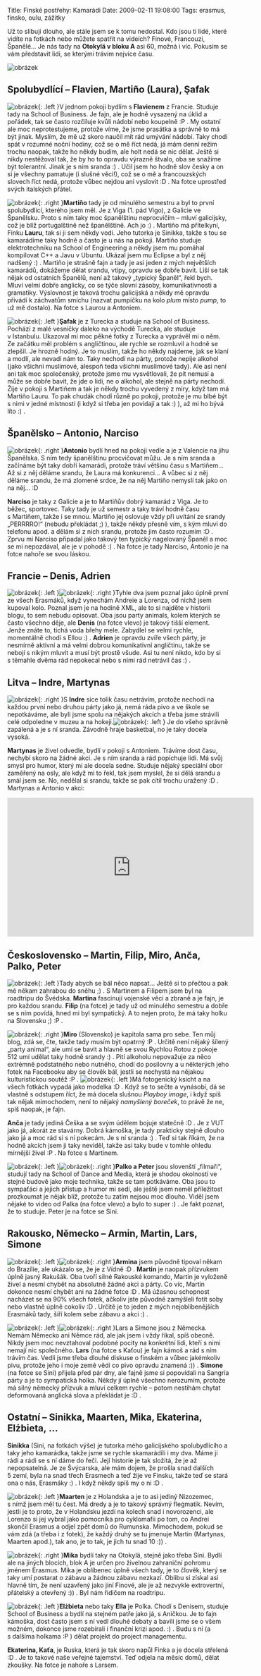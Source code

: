 Title: Finské postřehy: Kamarádi
Date: 2009-02-11 19:08:00
Tags: erasmus, finsko, oulu, zážitky

Už to slibuji dlouho, ale stále jsem se k tomu nedostal. Kdo jsou
ti lidé, které vidíte na fotkách nebo můžete spatřit na videích?
Finové, Francouzi, Španělé… Je nás tady na
**Otokylä v bloku A** asi 60, možná i víc. Pokusím se vám
představit lidi, se kterými trávím nejvíce času.

![obrázek](images/70.jpg)

## Spolubydlící – Flavien, Martiño (Laura), Şafak

![obrázek](images/71.jpg){: .left }V jednom pokoji bydlím
s **Flavienem** z Francie. Studuje tady na School of Business. Je
fajn, ale je hodně vysazený na úklid a pořádek, tak se často
rozčiluje kvůli nádobí nebo koupelně :P . My ostatní ale moc
neprotestujeme, protože víme, že jsme prasátka a správně to má být
jinak. Myslím, že mě už skoro naučil mít rád umývání nádobí. Taky
chodí spát v rozumné noční hodiny, což se o mě říct nedá, já mám
denní režim trochu naopak, takže ho někdy budím, ale holt nedá se
nic dělat. Ještě si nikdy nestěžoval tak, že by ho to opravdu
výrazně štvalo, oba se snažíme být tolerantní. Jinak je s ním
sranda :) . Učil jsem ho hodně slov česky a on si je všechny
pamatuje (i slušné věci!), což se o mě a francouzských slovech říct
nedá, protože vůbec nejdou ani vyslovit :D . Na fotce uprostřed
svých italských přátel.

![obrázek](images/72.jpg){: .right }**Martiño** tady je od
minulého semestru a byl to první spolubydlící, kterého jsem měl. Je
z Viga (1. pád Vigo), z Galicie ve Španělsku. Proto s ním taky moc
španělštinu neprocvičím – mluví galicijsky, což je blíž
portugalštině než španělštině. Ach jo :) . Martiño má přítelkyni,
Finku **Lauru**, tak si ji sem někdy vodí. Jeho tutorka je Sinikka,
takže s tou se kamarádíme taky hodně a často je u nás na pokoji.
Martiño studuje elektrotechniku na School of Engineering a někdy
jsem mu pomáhal kompilovat C++ a Javu v Ubuntu. Ukázal jsem mu
Eclipse a byl z něj nadšený :) . Martiño je strašně fajn a tady je
asi jeden z mých největších kamarádů, dokážeme dělat srandu, vtipy,
opravdu se dobře bavit. Liší se tak nějak od ostatních Španělů,
není až takový „typický Španěl“, řekl bych. Mluví velmi dobře
anglicky, co se týče slovní zásoby, komunikativnosti a gramatiky.
Výslovnost je taková trochu galicijská a někdy mě opravdu přivádí
k záchvatům smíchu (nazvat pumpičku na kolo *plum* místo *pump*, to
už mě dostalo). Na fotce s Laurou a Antoniem.

![obrázek](images/73.jpg){: .left }**Şafak** je z Turecka a
studuje na School of Business. Pochází z malé vesničky daleko na
východě Turecka, ale studuje v Istanbulu. Ukazoval mi moc pěkné
fotky z Turecka a vyprávěl mi o něm. Ze začátku měl problém
s angličtinou, ale rychle se rozmluvil a hodně se zlepšil. Je
hrozně hodný. Je to muslim, takže ho někdy najdeme, jak se klaní a
modlí, ale nevadí nám to. Taky nechodí na párty, protože nepije
alkohol (jako všichni muslimové, alespoň teda všichni muslimové
tady). Ale asi není ani tak moc společenský, protože jsme mu
vysvětlovali, že pít nemusí a může se dobře bavit, že jde o lidi,
ne o alkohol, ale stejně na párty nechodí. Žije v pokoji s Martiñem
a tak je někdy trochu vyvedený z míry, když tam má Martiño Lauru.
To pak chudák chodí různě po pokoji, protože je mu blbé být s nimi
v jedné místnosti (i když si třeba jen povídají a tak :) ), až mi
ho bývá líto :) .

## Španělsko – Antonio, Narciso

![obrázek](images/74.jpg){: .right }**Antonio** bydlí hned
na pokoji vedle a je z Valencie na jihu Španělska. S ním tedy
španělštinu procvičovat můžu. Je s ním sranda a začínáme být taky
dobří kamarádi, protože tráví většinu času s Martiñem… Až si z něj
děláme srandu, že Laura má konkurenci… A vůbec si z něj děláme
srandu, že má zlomené srdce, že na něj Martiño nemyslí tak jako on
na něj… :D

**Narciso** je taky z Galicie a je to Martiñův dobrý kamarád
z Viga. Je to běžec, sportovec. Taky tady je už semestr a taky
tráví hodně času s Martiñem, takže i se mnou. Martiño jej oslovuje
vždy při uvítání ze srandy „PERRRRO!“ (nebudu překládat ;) ), takže
někdy přesně vím, s kým mluví do telefonu apod. a dělám si z nich
srandu, protože jim často rozumím :D . Zprvu mi Narciso připadal
jako takový ten typický nagelovaný Španěl a moc se mi nepozdával,
ale je v pohodě :) . Na fotce je tady Narciso, Antonio je na fotce
nahoře se svou láskou.

## Francie – Denis, Adrien

![obrázek](images/75.jpg){: .left }![obrázek](images/76.jpg){: .right }Tyhle
dva jsem poznal jako úplně první ze všech Erasmáků, když vynechám
Andreie a Lorenza, od nichž jsem kupoval kolo. Poznal jsem je na
hodině XML, ale to si najděte v historii blogu, to sem nebudu
opisovat. Oba jsou party animals, kolem kterých se často všechno
děje, ale **Denis** (na fotce vlevo) je takový tišší element. Jenže
znáte to, tichá voda břehy mele. Zabydlel se velmi rychle,
momentálně chodí s Ellou :) . **Adrien** je opravdu zvíře všech
párty, je nesmírně aktivní a má velmi dobrou komunikativní
angličtinu, takže se nebojí s nikým mluvit a musí být prostě všude.
Asi tu není nikdo, kdo by si s těmahle dvěma rád nepokecal nebo
s nimi rád netrávil čas :) .

## Litva – Indre, Martynas

![obrázek](images/77.jpg){: .right }S **Indre** sice tolik
času netrávím, protože nechodí na každou první nebo druhou párty
jako já, nemá ráda pivo a ve škole se nepotkáváme, ale byli jsme
spolu na nějakých akcích a třeba jsme strávili celé odpoledne
v muzeu a na hokeji.![obrázek](images/78.jpg){: .left } Je
do všeho správně zapálená a je s ní sranda. Závodně hraje
basketbal, no je taky docela vysoká.

**Martynas** je živel odvedle, bydlí v pokoji s Antoniem. Trávíme
dost času, nechybí skoro na žádné akci. Je s ním sranda a rád
popichuje lidi. Má svůj smysl pro humor, který mi ale docela sedne.
Studuje nějaký speciální obor zaměřený na osly, ale když mi to
řekl, tak jsem myslel, že si dělá srandu a smál jsem se. No,
nedělal si srandu, takže se pak cítil trochu uražený :D . Martynas
a Antonio v akci:

<iframe width="560" height="315" src="https://www.youtube.com/embed/Zwdsnoh1MOw" frameborder="0" allowfullscreen></iframe>

## Československo – Martin, Filip, Miro, Anča, Palko, Peter

![obrázek](images/79.jpg){: .left }Tady abych se bál něco
napsat… Ještě si to přečtou a pak mě někam zahrabou do sněhu ;) .
S Martinem a Filipem jsem byl na roadtripu do Švédska. **Martina**
fascinují vojenské věci a zbraně a je fajn, je pro každou srandu.
**Filip** (na fotce) je tady už od minulého semestru a dobře se
s ním povídá, hned mi byl sympatický. A to nejen proto, že má taky
holku na Slovensku ;) :P .

![obrázek](images/80.jpg){: .right }**Miro** (Slovensko) je
kapitola sama pro sebe. Ten můj blog, zdá se, čte, takže tady musím
být opatrný :P . Určitě není nějaký šílený „party animal“, ale umí
se bavit a hlavně se svou Rychlou Rotou z pokoje 512 umí udělat
taky hodně srandy :) . Pití alkoholu nepovažuje za něco extrémně
podstatného nebo nutného, chodí do posilovny a u některých jeho
fotek na Facebooku aby se člověk bál, jestli se nechystá na nějakou
kulturistickou soutěž :P .
![obrázek](images/81.jpg){: .left }Má fotogenický ksicht a
na všech fotkách vypadá jako modelka :D . Když se to sečte a
vynásobí, dá se vlastně s odstupem říct, že má docela slušnou
*Playboy image*, i když spíš tak nějak mimochodem, není to nějaký
*namyšlený boreček*, to právě že ne, spíš naopak, je fajn.

**Anča** je tady jediná Češka a se svým údělem bojuje statečně :D .
Je z VUT jako já, akorát ze stavárny. Dobrá kámoška, je tady
prakticky stejně dlouho jako já a moc rád si s ní pokecám. Je s ní
sranda :) . Teď si tak říkám, že na hodně akcích jsem ji taky
neviděl, takže asi taky bude v tomhle ohledu mírnější živel :P . Na
fotce s Martinem.

![obrázek](images/82.jpg){: .left }![obrázek](images/83.jpg){: .right }**Palko a Peter**
jsou slovenští „filmaři“, studují tady na School of Dance and
Media, která je shodou okolností ve stejné budově jako moje
technika, takže se tam potkáváme. Oba jsou to sympaťáci a jejich
přístup a humor mi sedí, ale ještě jsem neměl příležitost
prozkoumat je nějak blíž, protože tu zatím nejsou moc dlouho. Viděl
jsem nějaké to video od Palka (na fotce vlevo) a bylo to super :) .
Je fakt poznat, že to studuje. Peter je na fotce se Sini.

## Rakousko, Německo – Armin, Martin, Lars, Simone

![obrázek](images/84.jpg){: .left }![obrázek](images/85.jpg){: .right }**Armina**
jsem původně tipoval někam do Brazílie, ale ukázalo se, že je
z Vídně :D . **Martin** je naopak přízvukem úplně jasný Rakušák.
Oba tvoří silné Rakouské komando, Martin je vyloženě živel a nesmí
chybět na absolutně žádné akci a párty. Co víc, Martin dokonce
nesmí chybět ani na žádné fotce :D . Má úžasnou schopnost nacházet
se na 90% všech fotek, ačkoliv jste původně zamýšleli fotit soby
nebo vlastně úplně cokoliv :D . Určitě je to jeden z mých
nejoblíbenějších Erasmáků tady, šíří kolem sebe zábavu a akci :) .

![obrázek](images/86.jpg){: .left }![obrázek](images/87.jpg){: .right }Lars
a Simone jsou z Německa. Nemám Německo ani Němce rád, ale jak jsem
i vždy říkal, spíš obecně. Nikdy jsem moc nevztahoval podobné
pocity na konkrétní lidi, kteří s nimi nemají nic společného.
**Lars** (na fotce s Kaťou) je fajn kámoš a rád s ním trávím čas.
Vedli jsme třeba dlouhé diskuse o finském a vůbec jakémkoliv pivu,
protože jeho i moje země vědí co pivo opravdu znamená :)) .
**Simone** (na fotce se Sini) přijela před pár dny, ale fajně jsme
si popovídali na Sangría párty a je to sympatická holka. Někdy jí
úplně všechno nerozumím, protože má silný německý přízvuk a mluví
celkem rychle – potom nestíhám chytat deformovaná anglická slova a
překládat je :D .

## Ostatní – Sinikka, Maarten, Mika, Ekaterina, Elżbieta, …

**Sinikka** (Sini, na fotkách výše) je tutorka mého galicijského
spolubydlícího a taky jeho kamarádka, takže jsme se rychle
skamarádili i my dva. Máme ji rádi a rádi se s ní dáme do řeči.
Její historie je tak složitá, že je až nepopsatelná. Je ze
Švýcarska, ale mám dojem, že prošla snad dalších 5 zemí, byla na
snad třech Erasmech a teď žije ve Finsku, takže teď se stará ona
o nás, Erasmáky :) . I když někdy spíš my o ni :D .

![obrázek](images/88.jpg){: .left }**Maarten** je
z Holandska a je to asi jediný Nizozemec, s nímž jsem měl tu čest.
Má dredy a je to takový správný flegmatik. Nevím, jestli je to
proto, že v Holandsku jezdí na kolech snad i novorozenci, ale
Lorenzo si jej vybral jako pomocníka pro cyklomafii po tom, co
Andrei skončil Erasmus a odjel zpět domů do Rumunska. Mimochodem,
pokud se vám zdá (a třeba i z fotek), že každý druhý se tu jmenuje
Martin (Martynas, Maarten apod.), tak ano, je to tak, je jich tu
snad 10 :)) .

![obrázek](images/89.jpg){: .right }**Mika** bydlí taky na
Otokylä, stejně jako třeba Sini. Bydlí ale na jiných blocích, blok
A je určen pro živelnou zahraniční pohromu jménem Erasmus. Mika je
oblíbenec úplně všech tady, je to člověk, který se taky umí
postarat o zábavu a žádnou zábavu nezkazí. Oblibu si získal asi
hlavně tím, že není uzavřený jako jiní Finové, ale je až nezvykle
extrovertní, přátelský a otevřený :)) . Byl nám řidičem na
roadtripu.

![obrázek](images/90.jpg){: .left }**Elżbieta** nebo taky
**Ella** je Polka. Chodí s Denisem, studuje School of Business a
bydlí na stejném patře jako já, s Aničkou. Je to fajn kámoška, dost
často jsem s ní vedl dlouhé debaty a bavili jsme se o všem možném,
dokonce jsme rozebírali i finanční krizi apod. :) . Budu s ní (a
s dalšíma holkama :P ) dělat projekt do project managementu.

**Ekaterina, Kaťa**, je Ruska, která je tak skoro napůl Finka a je
docela střelená :D . Je to takové naše veřejné tajemství. Teď
odjela na měsíc domů, dělat zkoušky. Na fotce je nahoře s Larsem.